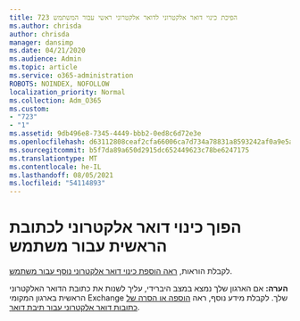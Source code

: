 ```yaml
---
title: 723 הפיכת כינוי דואר אלקטרוני לדואר אלקטרוני ראשי עבור המשתמש
ms.author: chrisda
author: chrisda
manager: dansimp
ms.date: 04/21/2020
ms.audience: Admin
ms.topic: article
ms.service: o365-administration
ROBOTS: NOINDEX, NOFOLLOW
localization_priority: Normal
ms.collection: Adm_O365
ms.custom:
- "723"
- "1"
ms.assetid: 9db496e8-7345-4449-bbb2-0ed8c6d72e3e
ms.openlocfilehash: d63112808ceaf2cfa66006ca7d734a78831a8593242af0a9e5ad86787e67cf1a
ms.sourcegitcommit: b5f7da89a650d2915dc652449623c78be6247175
ms.translationtype: MT
ms.contentlocale: he-IL
ms.lasthandoff: 08/05/2021
ms.locfileid: "54114893"
---
```

# <a name="make-an-email-alias-the-primary-address-for-a-user"></a>הפוך כינוי דואר אלקטרוני לכתובת הראשית עבור משתמש

לקבלת הוראות, [ראה הוספת כינוי דואר אלקטרוני נוסף עבור משתמש](https://docs.microsoft.com/microsoft-365/admin/email/add-another-email-alias-for-a-user).

**הערה:** אם הארגון שלך נמצא במצב היברידי, עליך לשנות את כתובת הדואר האלקטרוני הראשית בארגון המקומי Exchange שלך. לקבלת מידע נוסף, ראה [הוספה או הסרה של כתובות דואר אלקטרוני עבור תיבת דואר](https://technet.microsoft.com/library/bb123794.aspx).

